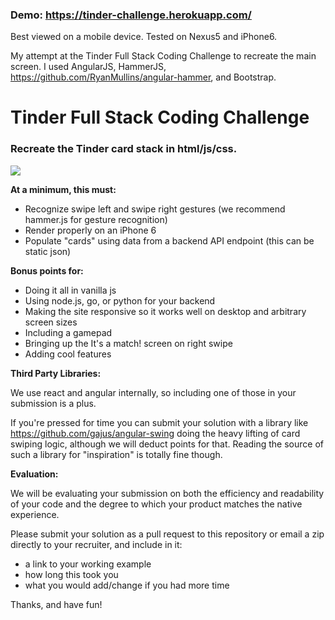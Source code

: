 ### Demo: https://tinder-challenge.herokuapp.com/

Best viewed on a mobile device. Tested on Nexus5 and iPhone6.

My attempt at the Tinder Full Stack Coding Challenge to recreate the main screen.
I used AngularJS, HammerJS, https://github.com/RyanMullins/angular-hammer, and Bootstrap.


Tinder Full Stack Coding Challenge
===================================

### Recreate the Tinder card stack in html/js/css.

<img src="http://i.imgur.com/nh8oB6C.gif" />

**At a minimum, this must:**

* Recognize swipe left and swipe right gestures (we recommend hammer.js for gesture recognition)
* Render properly on an iPhone 6
* Populate "cards" using data from a backend API endpoint (this can be static json)

**Bonus points for:**

* Doing it all in vanilla js
* Using node.js, go, or python for your backend
* Making the site responsive so it works well on desktop and arbitrary screen sizes
* Including a gamepad
* Bringing up the It's a match! screen on right swipe
* Adding cool features

**Third Party Libraries:**

We use react and angular internally, so including one of those in your submission is a plus.

If you're pressed for time you can submit your solution with a library like https://github.com/gajus/angular-swing doing the heavy lifting of card swiping logic, although we will deduct points for that. Reading the source of such a library for "inspiration" is totally fine though.

**Evaluation:**

We will be evaluating your submission on both the efficiency and readability of your code and the degree to which your product matches the native experience.

Please submit your solution as a pull request to this repository or email a zip directly to your recruiter, and include in it:

* a link to your working example
* how long this took you
* what you would add/change if you had more time

Thanks, and have fun!

